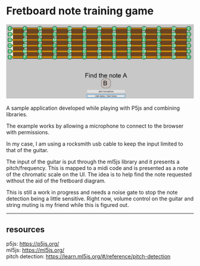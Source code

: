 # Fretboard note training game

![Preview](./img/preview.jpg "preview")

A sample application developed while playing with P5js and combining libraries.

The example works by allowing a microphone to connect to the browser with permissions.

In my case, I am using a rocksmith usb cable to keep the input limited to that of the guitar.

The input of the guitar is put through the ml5js library and it presents a pitch/frequency.  This is mapped to a midi code and is presented as a note of the chromatic scale on the UI.  The idea is to help find the note requested without the aid of the fretboard diagram.

This is still a work in progress and needs a noise gate to stop the note detection being a little sensitive.  Right now, volume control on the guitar and string muting is my friend while this is figured out.

----

## resources

p5js: https://p5js.org/  
ml5js: https://ml5js.org/  
pitch detection: https://learn.ml5js.org/#/reference/pitch-detection
